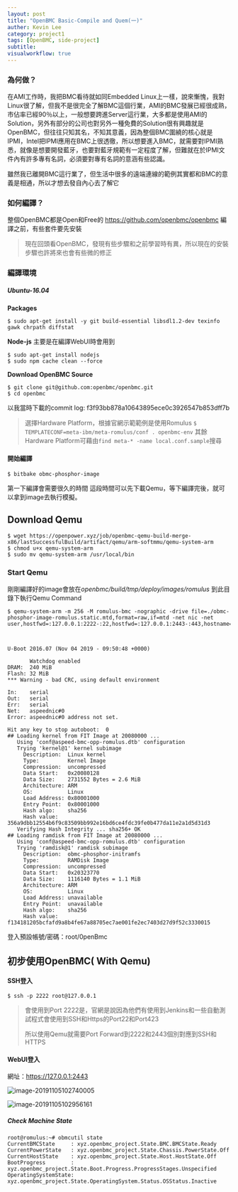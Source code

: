 ```yaml
---
layout: post
title: "OpenBMC Basic-Compile and Quem(一)"
auther: Kevin Lee
category: project1
tags: [OpenBMC, side-project]
subtitle:
visualworkflow: true
---
```


### 為何做？

在AMI工作時，我把BMC看待就如同Embedded Linux上一樣，說來慚愧，我對Linux很了解，但我不是很完全了解BMC這個行業，AMI的BMC發展已經很成熟，市佔率已經90％以上，一般想要跨進Server這行業，大多都是使用AMI的Solution，另外有部分的公司也對另外一種免費的Solution很有興趣就是OpenBMC，但往往只知其名，不知其意義，因為整個BMC圍繞的核心就是IPMI，Intel把IPMI應用在BMC上很透徹，所以想要進入BMC，就需要對IPMI熟悉，就像是想要開發藍牙，也要對藍牙規範有一定程度了解，但難就在於IPMI文件內有許多專有名詞，必須要對專有名詞的意涵有些認識。

雖然我已離開BMC這行業了，但生活中很多的遠端連線的範例其實都和BMC的意義是相通，所以才想去發自內心去了解它

### 如何編譯？

整個OpenBMC都是Open和Free的
https://github.com/openbmc/openbmc
編譯之前，有些套件要先安裝

> 現在回頭看OpenBMC，發現有些步驟和之前學習時有異，所以現在的安裝步驟也許將來也會有些微的修正

### 編譯環境

##### Ubuntu-16.04

**Packages**

`$ sudo apt-get install -y git build-essential libsdl1.2-dev texinfo gawk chrpath diffstat`

**Node-js**
主要是在編譯WebUI時會用到

```
$ sudo apt-get install nodejs
$ sudo npm cache clean --force
```

**Download OpenBMC Source**

```
$ git clone git@github.com:openbmc/openbmc.git
$ cd openbmc
```

以我當時下載的commit log: f3f93bb878a10643895ece0c3926547b853dff7b

> 選擇Hardware Platform，根據官網示範範例是使用Romulus
> `$ TEMPLATECONF=meta-ibm/meta-romulus/conf . openbmc-env`
> 其餘Hardware Platform可藉由`find meta-* -name local.conf.sample`搜尋

#### 開始編譯

`$ bitbake obmc-phosphor-image`

第一下編譯會需要很久的時間
這段時間可以先下載Qemu，等下編譯完後，就可以拿到image去執行模擬。

## Download Qemu

```
$ wget https://openpower.xyz/job/openbmc-qemu-build-merge-x86/lastSuccessfulBuild/artifact/qemu/arm-softmmu/qemu-system-arm
$ chmod u+x qemu-system-arm
$ sudo mv qemu-system-arm /usr/local/bin
```

### Start Qemu

剛剛編譯好的image會放在*openbmc/build/tmp/deploy/images/romulus*
到此目錄下執行Qemu Command

```
$ qemu-system-arm -m 256 -M romulus-bmc -nographic -drive file=./obmc-phosphor-image-romulus.static.mtd,format=raw,if=mtd -net nic -net user,hostfwd=:127.0.0.1:2222-:22,hostfwd=:127.0.0.1:2443-:443,hostname=qemu



U-Boot 2016.07 (Nov 04 2019 - 09:50:48 +0000)

       Watchdog enabled
DRAM:  240 MiB
Flash: 32 MiB
*** Warning - bad CRC, using default environment

In:    serial
Out:   serial
Err:   serial
Net:   aspeednic#0
Error: aspeednic#0 address not set.

Hit any key to stop autoboot:  0 
## Loading kernel from FIT Image at 20080000 ...
   Using 'conf@aspeed-bmc-opp-romulus.dtb' configuration
   Trying 'kernel@1' kernel subimage
     Description:  Linux kernel
     Type:         Kernel Image
     Compression:  uncompressed
     Data Start:   0x20080128
     Data Size:    2731552 Bytes = 2.6 MiB
     Architecture: ARM
     OS:           Linux
     Load Address: 0x80001000
     Entry Point:  0x80001000
     Hash algo:    sha256
     Hash value:   356a9dbb12554b6f9c83509bb992e16bd6ce4fdc39fe0b477da11e2a1d5d31d3
   Verifying Hash Integrity ... sha256+ OK
## Loading ramdisk from FIT Image at 20080000 ...
   Using 'conf@aspeed-bmc-opp-romulus.dtb' configuration
   Trying 'ramdisk@1' ramdisk subimage
     Description:  obmc-phosphor-initramfs
     Type:         RAMDisk Image
     Compression:  uncompressed
     Data Start:   0x20323770
     Data Size:    1116140 Bytes = 1.1 MiB
     Architecture: ARM
     OS:           Linux
     Load Address: unavailable
     Entry Point:  unavailable
     Hash algo:    sha256
     Hash value:   f134181205bcfafd9a8b4fe67a88705ec7ae001fe2ec7403d27d9f52c3330015
```

登入預設帳號/密碼：root/0penBmc

## 初步使用OpenBMC( With Qemu)

#### SSH登入

```
$ ssh -p 2222 root@127.0.0.1
```

> 會使用到Port 2222是，官網是說因為他們有使用到Jenkins和一些自動測試程式會使用到SSH和Https的Port22和Port423
>
> 所以使用Qemu就需要Port Forward到2222和2443個別對應到SSH和HTTPS



#### WebUI登入

網址：https://127.0.0.1:2443

![image-20191105102740005]({{site.baseurl}}/img/image-20191105102740005.png)

![image-20191105102956161]({{site.baseurl}}/img/image-20191105102956161.png)

##### Check Machine State

```
root@romulus:~# obmcutil state
CurrentBMCState     : xyz.openbmc_project.State.BMC.BMCState.Ready
CurrentPowerState   : xyz.openbmc_project.State.Chassis.PowerState.Off
CurrentHostState    : xyz.openbmc_project.State.Host.HostState.Off
BootProgress        : xyz.openbmc_project.State.Boot.Progress.ProgressStages.Unspecified
OperatingSystemState: xyz.openbmc_project.State.OperatingSystem.Status.OSStatus.Inactive
```

